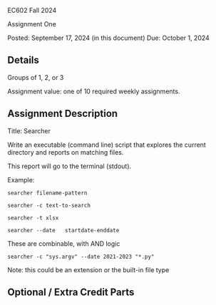 EC602 Fall 2024

Assignment One

Posted: September 17, 2024 (in this document)
Due: October 1, 2024



Details
-------

Groups of 1, 2, or 3

Assignment value: one of 10 required weekly assignments.


Assignment Description
----------------------

Title: Searcher

Write an executable (command line) script that explores the 
current directory and reports on matching files.

This report will go to the terminal (stdout).


Example:


```
searcher filename-pattern
```

```
searcher -c text-to-search
```

```
searcher -t xlsx
```

```
searcher --date   startdate-enddate
```

These are combinable, with AND logic

```
searcher -c "sys.argv" --date 2021-2023 "*.py"
```

Note: this could be an extension or the built-in file type


Optional / Extra Credit Parts
-----------------------------

